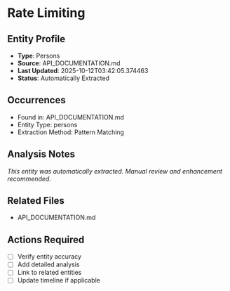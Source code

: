 # Rate Limiting

## Entity Profile
- **Type**: Persons
- **Source**: API_DOCUMENTATION.md
- **Last Updated**: 2025-10-12T03:42:05.374463
- **Status**: Automatically Extracted

## Occurrences
- Found in: API_DOCUMENTATION.md
- Entity Type: persons
- Extraction Method: Pattern Matching

## Analysis Notes
*This entity was automatically extracted. Manual review and enhancement recommended.*

## Related Files
- API_DOCUMENTATION.md

## Actions Required
- [ ] Verify entity accuracy
- [ ] Add detailed analysis
- [ ] Link to related entities
- [ ] Update timeline if applicable
